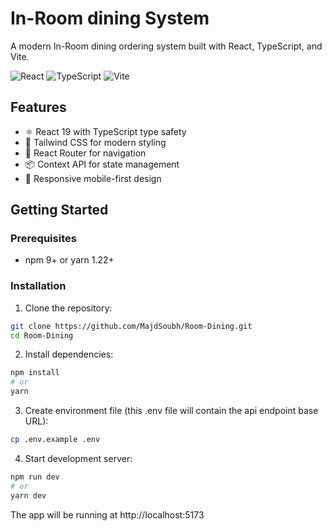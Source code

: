 # In-Room dining System

A modern In-Room dining ordering system built with React, TypeScript, and Vite.

![React](https://img.shields.io/badge/react-%2320232a.svg?style=for-the-badge&logo=react&logoColor=%2361DAFB)
![TypeScript](https://img.shields.io/badge/typescript-%23007ACC.svg?style=for-the-badge&logo=typescript&logoColor=white)
![Vite](https://img.shields.io/badge/vite-%23646CFF.svg?style=for-the-badge&logo=vite&logoColor=white)

## Features

- ⚛️ React 19 with TypeScript type safety
- 🎨 Tailwind CSS for modern styling
- 🔄 React Router for navigation
- 📦 Context API for state management
- 📱 Responsive mobile-first design

## Getting Started

### Prerequisites

- npm 9+ or yarn 1.22+

### Installation

1. Clone the repository:

```bash
git clone https://github.com/MajdSoubh/Room-Dining.git
cd Room-Dining
```

2. Install dependencies:

```bash
npm install
# or
yarn
```

3. Create environment file (this .env file will contain the api endpoint base URL):

```bash
cp .env.example .env
```

4. Start development server:

```bash
npm run dev
# or
yarn dev
```

The app will be running at http://localhost:5173
